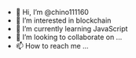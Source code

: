 - 👋 Hi, I’m @chino111160
- 👀 I’m interested in blockchain  
- 🌱 I’m currently learning JavaScript
- 💞️ I’m looking to collaborate on ... 
- 📫 How to reach me ...

<!---
chino111160/chino111160 is a ✨ special ✨ repository because its `README.md` (this file) appears on your GitHub profile.
You can click the Preview link to take a look at your changes.
--->
